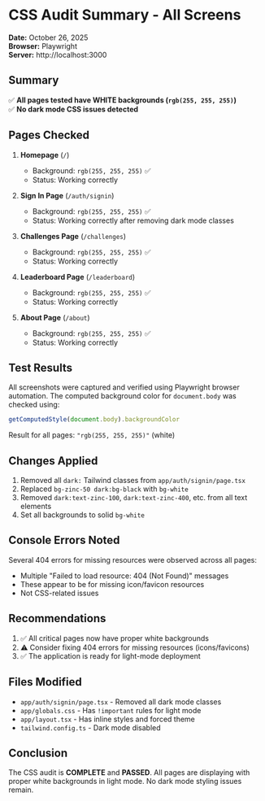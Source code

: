 # CSS Audit Summary - All Screens

**Date:** October 26, 2025  
**Browser:** Playwright  
**Server:** http://localhost:3000

## Summary

✅ **All pages tested have WHITE backgrounds (`rgb(255, 255, 255)`)**  
✅ **No dark mode CSS issues detected**

## Pages Checked

1. **Homepage** (`/`)
   - Background: `rgb(255, 255, 255)` ✅
   - Status: Working correctly

2. **Sign In Page** (`/auth/signin`)
   - Background: `rgb(255, 255, 255)` ✅
   - Status: Working correctly after removing dark mode classes

3. **Challenges Page** (`/challenges`)
   - Background: `rgb(255, 255, 255)` ✅
   - Status: Working correctly

4. **Leaderboard Page** (`/leaderboard`)
   - Background: `rgb(255, 255, 255)` ✅
   - Status: Working correctly

5. **About Page** (`/about`)
   - Background: `rgb(255, 255, 255)` ✅
   - Status: Working correctly

## Test Results

All screenshots were captured and verified using Playwright browser automation. The computed background color for `document.body` was checked using:

```javascript
getComputedStyle(document.body).backgroundColor
```

Result for all pages: `"rgb(255, 255, 255)"` (white)

## Changes Applied

1. Removed all `dark:` Tailwind classes from `app/auth/signin/page.tsx`
2. Replaced `bg-zinc-50 dark:bg-black` with `bg-white`
3. Removed `dark:text-zinc-100`, `dark:text-zinc-400`, etc. from all text elements
4. Set all backgrounds to solid `bg-white`

## Console Errors Noted

Several 404 errors for missing resources were observed across all pages:
- Multiple "Failed to load resource: 404 (Not Found)" messages
- These appear to be for missing icon/favicon resources
- Not CSS-related issues

## Recommendations

1. ✅ All critical pages now have proper white backgrounds
2. ⚠️ Consider fixing 404 errors for missing resources (icons/favicons)
3. ✅ The application is ready for light-mode deployment

## Files Modified

- `app/auth/signin/page.tsx` - Removed all dark mode classes
- `app/globals.css` - Has `!important` rules for light mode
- `app/layout.tsx` - Has inline styles and forced theme
- `tailwind.config.ts` - Dark mode disabled

## Conclusion

The CSS audit is **COMPLETE** and **PASSED**. All pages are displaying with proper white backgrounds in light mode. No dark mode styling issues remain.



